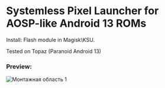 # Systemless Pixel Launcher for AOSP-like Android 13 ROMs 
Install: 
Flash module in Magisk\KSU.

Tested on Topaz (Paranoid Android 13)
### Preview:
![Монтажная область 1](https://github.com/user-attachments/assets/fa2cb118-e178-47ef-b9b7-eb3604fb4ca7)
